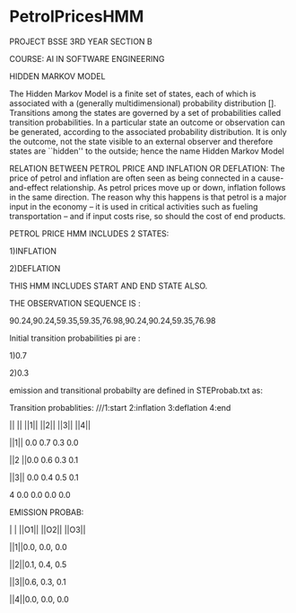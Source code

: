 # PetrolPricesHMM
PROJECT BSSE 3RD YEAR SECTION B

COURSE: AI IN SOFTWARE ENGINEERING 

HIDDEN MARKOV MODEL 

The Hidden Markov Model is a finite set of states, each of which is associated with a (generally multidimensional) probability distribution []. Transitions among the states are governed by a set of probabilities called transition probabilities. In a particular state an outcome or observation can be generated, according to the associated probability distribution. It is only the outcome, not the state visible to an external observer and therefore states are ``hidden'' to the outside; hence the name Hidden Markov Model


RELATION BETWEEN PETROL PRICE AND INFLATION OR DEFLATION:
The price of petrol and inflation are often seen as being connected in a cause-and-effect relationship. As petrol prices move up or down, inflation follows in the same direction. The reason why this happens is that petrol is a major input in the economy – it is used in critical activities such as fueling transportation  – and if input costs rise, so should the cost of end products.



PETROL PRICE HMM INCLUDES 2 STATES:

1)INFLATION

2)DEFLATION


THIS HMM INCLUDES START AND END STATE ALSO.


THE OBSERVATION SEQUENCE IS :

90.24,90.24,59.35,59.35,76.98,90.24,90.24,59.35,76.98


Initial transition probabilities pi are :

1)0.7

2)0.3

emission and transitional probabilty are defined in STEProbab.txt as:

Transition probablities:
///1:start 2:inflation 3:deflation 4:end
     
 || || ||1|| ||2|| ||3|| ||4||
   
||1|| 0.0 0.7 0.3 0.0

||2 ||0.0 0.6 0.3 0.1

||3|| 0.0 0.4 0.5 0.1

4 0.0 0.0 0.0 0.0

EMISSION PROBAB:

 |  | ||O1|| ||O2|| ||O3|| 


||1||0.0, 0.0, 0.0

||2||0.1, 0.4, 0.5

||3||0.6, 0.3, 0.1

||4||0.0, 0.0, 0.0
